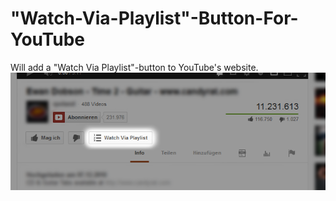 "Watch-Via-Playlist"-Button-For-YouTube
=========================================

Will add a "Watch Via Playlist"-button to YouTube's website.
![ScreenShot](https://github.com/GDur/Watch-Via-Playlist-Button-For-YouTube/raw/master/youtubescripts.png)